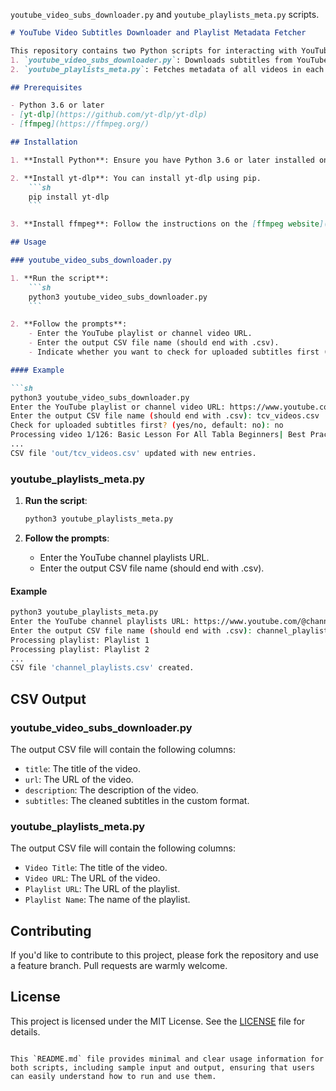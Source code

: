 `youtube_video_subs_downloader.py` and `youtube_playlists_meta.py` scripts.

```markdown
# YouTube Video Subtitles Downloader and Playlist Metadata Fetcher

This repository contains two Python scripts for interacting with YouTube:
1. `youtube_video_subs_downloader.py`: Downloads subtitles from YouTube videos in a playlist or channel, converts them to a custom format, and saves the details in a CSV file.
2. `youtube_playlists_meta.py`: Fetches metadata of all videos in each playlist of a YouTube channel and saves the details in a CSV file.

## Prerequisites

- Python 3.6 or later
- [yt-dlp](https://github.com/yt-dlp/yt-dlp)
- [ffmpeg](https://ffmpeg.org/)

## Installation

1. **Install Python**: Ensure you have Python 3.6 or later installed on your machine. You can download it from the [official website](https://www.python.org/downloads/).

2. **Install yt-dlp**: You can install yt-dlp using pip.
    ```sh
    pip install yt-dlp
    ```

3. **Install ffmpeg**: Follow the instructions on the [ffmpeg website](https://ffmpeg.org/download.html) to install it on your system.

## Usage

### youtube_video_subs_downloader.py

1. **Run the script**:
    ```sh
    python3 youtube_video_subs_downloader.py
    ```

2. **Follow the prompts**:
    - Enter the YouTube playlist or channel video URL.
    - Enter the output CSV file name (should end with .csv).
    - Indicate whether you want to check for uploaded subtitles first (yes/no, default: no).

#### Example

```sh
python3 youtube_video_subs_downloader.py
Enter the YouTube playlist or channel video URL: https://www.youtube.com/@Tcv941/videos
Enter the output CSV file name (should end with .csv): tcv_videos.csv
Check for uploaded subtitles first? (yes/no, default: no): no
Processing video 1/126: Basic Lesson For All Tabla Beginners| Best Practice Bol | Clear Your Sound & Laya | (https://www.youtube.com/watch?v=maOzQ-sCK2o)
...
CSV file 'out/tcv_videos.csv' updated with new entries.
```

### youtube_playlists_meta.py

1. **Run the script**:
    ```sh
    python3 youtube_playlists_meta.py
    ```

2. **Follow the prompts**:
    - Enter the YouTube channel playlists URL.
    - Enter the output CSV file name (should end with .csv).

#### Example

```sh
python3 youtube_playlists_meta.py
Enter the YouTube channel playlists URL: https://www.youtube.com/@channelname/playlists
Enter the output CSV file name (should end with .csv): channel_playlists.csv
Processing playlist: Playlist 1
Processing playlist: Playlist 2
...
CSV file 'channel_playlists.csv' created.
```

## CSV Output

### youtube_video_subs_downloader.py

The output CSV file will contain the following columns:
- `title`: The title of the video.
- `url`: The URL of the video.
- `description`: The description of the video.
- `subtitles`: The cleaned subtitles in the custom format.

### youtube_playlists_meta.py

The output CSV file will contain the following columns:
- `Video Title`: The title of the video.
- `Video URL`: The URL of the video.
- `Playlist URL`: The URL of the playlist.
- `Playlist Name`: The name of the playlist.

## Contributing

If you'd like to contribute to this project, please fork the repository and use a feature branch. Pull requests are warmly welcome.

## License

This project is licensed under the MIT License. See the [LICENSE](LICENSE) file for details.
```

This `README.md` file provides minimal and clear usage information for both scripts, including sample input and output, ensuring that users can easily understand how to run and use them.